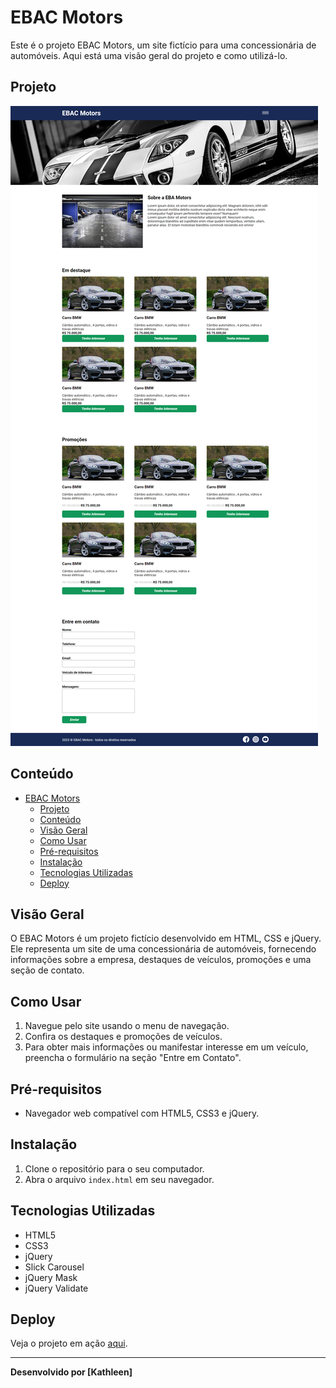 # EBAC Motors

Este é o projeto EBAC Motors, um site fictício para uma concessionária de automóveis. Aqui está uma visão geral do projeto e como utilizá-lo.

## Projeto
<img src="./img/site.png">

## Conteúdo

- [EBAC Motors](#ebac-motors)
  - [Projeto](#projeto)
  - [Conteúdo](#conteúdo)
  - [Visão Geral](#visão-geral)
  - [Como Usar](#como-usar)
  - [Pré-requisitos](#pré-requisitos)
  - [Instalação](#instalação)
  - [Tecnologias Utilizadas](#tecnologias-utilizadas)
  - [Deploy](#deploy)

## Visão Geral

O EBAC Motors é um projeto fictício desenvolvido em HTML, CSS e jQuery. Ele representa um site de uma concessionária de automóveis, fornecendo informações sobre a empresa, destaques de veículos, promoções e uma seção de contato.

## Como Usar

1. Navegue pelo site usando o menu de navegação.
2. Confira os destaques e promoções de veículos.
3. Para obter mais informações ou manifestar interesse em um veículo, preencha o formulário na seção "Entre em Contato".

## Pré-requisitos

- Navegador web compatível com HTML5, CSS3 e jQuery.

## Instalação

1. Clone o repositório para o seu computador.
2. Abra o arquivo `index.html` em seu navegador.

## Tecnologias Utilizadas

- HTML5
- CSS3
- jQuery
- Slick Carousel
- jQuery Mask
- jQuery Validate


## Deploy

Veja o projeto em ação [aqui](https://ebac-motors-nine.vercel.app/).

---


**Desenvolvido por [Kathleen]**
